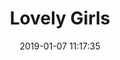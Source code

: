 ---
layout: girls
title: Lovely Girls
date: 2019-01-07 11:17:35
updated: 2019-01-07 11:17:35
icon: icon-women-line
banner: <span title="我全都要！">大家都是我的天使！</span>
# - name:
#   avatar:
#   from:
#   url:
#   reason:
# https://github.com/YunYouJun/girls
# girls: https://cdn.jsdelivr.net/gh/YunYouJun/wives@gh-pages/girls.json
girls: https://wives.vercel.app/girls.json
random: true
---